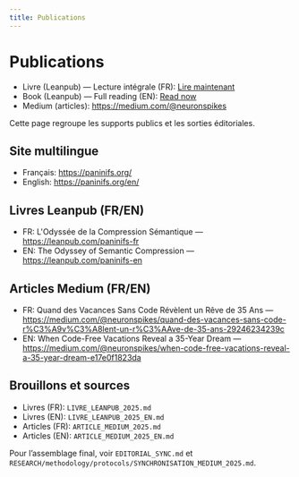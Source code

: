 ```yaml
---
title: Publications
---
```


# Publications

- Livre (Leanpub) — Lecture intégrale (FR): [Lire maintenant](livre/lecture-integrale-fr.md)
- Book (Leanpub) — Full reading (EN): [Read now](en/livre/lecture-integrale-en.md)
- Medium (articles): https://medium.com/@neuronspikes

Cette page regroupe les supports publics et les sorties éditoriales.

## Site multilingue

- Français: https://paninifs.org/
- English: https://paninifs.org/en/

## Livres Leanpub (FR/EN)

- FR: L'Odyssée de la Compression Sémantique — https://leanpub.com/paninifs-fr
- EN: The Odyssey of Semantic Compression — https://leanpub.com/paninifs-en

## Articles Medium (FR/EN)

- FR: Quand des Vacances Sans Code Révèlent un Rêve de 35 Ans — https://medium.com/@neuronspikes/quand-des-vacances-sans-code-r%C3%A9v%C3%A8lent-un-r%C3%AAve-de-35-ans-29246234239c
- EN: When Code-Free Vacations Reveal a 35-Year Dream — https://medium.com/@neuronspikes/when-code-free-vacations-reveal-a-35-year-dream-e17e0f1823da

## Brouillons et sources

- Livres (FR): `LIVRE_LEANPUB_2025.md`
- Livres (EN): `LIVRE_LEANPUB_2025_EN.md`
- Articles (FR): `ARTICLE_MEDIUM_2025.md`
- Articles (EN): `ARTICLE_MEDIUM_2025_EN.md`

Pour l’assemblage final, voir `EDITORIAL_SYNC.md` et `RESEARCH/methodology/protocols/SYNCHRONISATION_MEDIUM_2025.md`.
